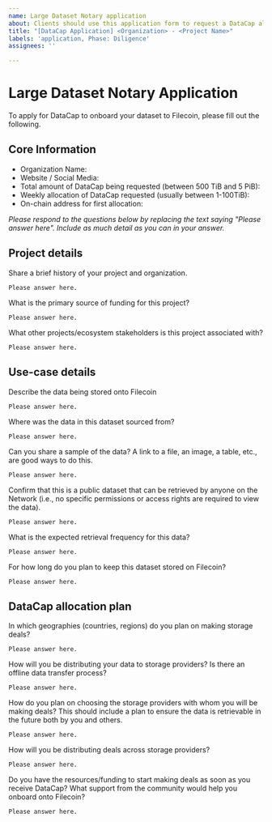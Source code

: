 ```yaml
---
name: Large Dataset Notary application
about: Clients should use this application form to request a DataCap allocation via a LDN for a dataset
title: "[DataCap Application] <Organization> - <Project Name>"
labels: 'application, Phase: Diligence'
assignees: ''

---
```

# Large Dataset Notary Application

To apply for DataCap to onboard your dataset to Filecoin, please fill out the following.

## Core Information
- Organization Name: 
- Website / Social Media:
- Total amount of DataCap being requested (between 500 TiB and 5 PiB):
- Weekly allocation of DataCap requested (usually between 1-100TiB):
- On-chain address for first allocation:

_Please respond to the questions below by replacing the text saying "Please answer here". Include as much detail as you can in your answer._

## Project details

Share a brief history of your project and organization.
```
Please answer here.
```

What is the primary source of funding for this project?
```
Please answer here.
```

What other projects/ecosystem stakeholders is this project associated with?
```
Please answer here.
```

## Use-case details

Describe the data being stored onto Filecoin
```
Please answer here.
```

Where was the data in this dataset sourced from?
```
Please answer here.
```

Can you share a sample of the data? A link to a file, an image, a table, etc., are good ways to do this. 
```
Please answer here.
```
        
Confirm that this is a public dataset that can be retrieved by anyone on the Network (i.e., no specific permissions or access rights are required to view the data).
```
Please answer here.
```

What is the expected retrieval frequency for this data?
```
Please answer here.
```

For how long do you plan to keep this dataset stored on Filecoin?
```
Please answer here.
```


## DataCap allocation plan

In which geographies (countries, regions) do you plan on making storage deals?
```
Please answer here.
```

How will you be distributing your data to storage providers? Is there an offline data transfer process?
```
Please answer here.
```

How do you plan on choosing the storage providers with whom you will be making deals? This should include a plan to ensure the data is retrievable in the future both by you and others.
```
Please answer here.
```

How will you be distributing deals across storage providers?
```
Please answer here.
```

Do you have the resources/funding to start making deals as soon as you receive DataCap? What support from the community would help you onboard onto Filecoin?
```
Please answer here.
```
